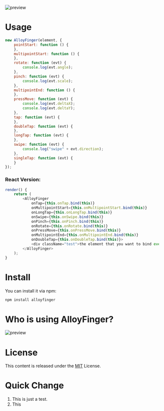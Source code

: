 ![preview](http://alloyteam.github.io/AlloyFinger/alloyfinger.png)

# Usage

```js
new AlloyFinger(element, {
    pointStart: function () {
    },
    multipointStart: function () {
    },
    rotate: function (evt) {
        console.log(evt.angle);
    },
    pinch: function (evt) {
        console.log(evt.scale);
    },
    multipointEnd: function () {
    },
    pressMove: function (evt) {
        console.log(evt.deltaX);
        console.log(evt.deltaY);
    },
    tap: function (evt) {
    },
    doubleTap: function (evt) {
    },
    longTap: function (evt) {
    },
    swipe: function (evt) {
        console.log("swipe" + evt.direction);
    },
    singleTap: function (evt) {
    }
});
```

### React Version:

```js
render() {
    return (
        <AlloyFinger
            onTap={this.onTap.bind(this)}
            onMultipointStart={this.onMultipointStart.bind(this)}
            onLongTap={this.onLongTap.bind(this)}
            onSwipe={this.onSwipe.bind(this)}
            onPinch={this.onPinch.bind(this)}
            onRotate={this.onRotate.bind(this)}
            onPressMove={this.onPressMove.bind(this)}
            onMultipointEnd={this.onMultipointEnd.bind(this)}
            onDoubleTap={this.onDoubleTap.bind(this)}>
            <div className="test">the element that you want to bind event</div>
        </AlloyFinger>
    );
}
```


# Install

You can install it via npm:

```html
npm install alloyfinger
```

# Who is using AlloyFinger?

![preview](http://sqimg.qq.com/qq_product_operations/im/qqlogo/imlogo.png)

# License
This content is released under the [MIT](http://opensource.org/licenses/MIT) License.

# Quick Change
1. This is just a test.
2. This